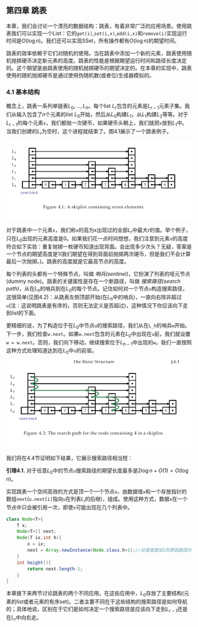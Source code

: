## 第四章 跳表
本章，我们会讨论一个漂亮的数据结构：跳表，有着非常广泛的应用场景。使用跳表我们可以实现一个List：它的`get(i)`,`set(i,x)`,`add(i,x)`和`remove(i)`实现运行时间是$O(\log n)$。我们还可以实现SSet，所有操作都有$O(\log n)$的期望时间。

跳表的效率依赖于它们对随机的使用。当在跳表中添加一个新的元素，跳表使用随机抛掷硬币决定新元素的高度。跳表的性能是根据期望运行时间和路径长度决定的。这个期望是由跳表使用的随机抛掷硬币的期望决定的。在本章的实现中，跳表使用的随机抛掷硬币是通过使用伪随机数(或者位)生成器模拟的。

### 4.1 基本结构
概念上，跳表一系列单链表$L_0,...,L_h$。每个list $L_r$包含的元素是$L_{r-1}$元素子集。我们从输入包含了$n$个元素的list $L_0$开始，然后从$L_0$构建$L_1$，从$L_1$构建$L_2$等等。对于$L_{r-1}$的每个元素`x`，我们都抛一次硬币，如果硬币头朝上，我们就把`x`放到$L_1$中。当我们创建的$L_r$为空时，这个进程就结束了。图4.1展示了一个跳表例子。

![figure4.1.png "包含了7个元素的跳表"](figure4.1.png "包含了7个元素的跳表")

对于跳表中一个元素`x`，我们称`x`的高为x出现过的全部$L_r$中最大$r$的值。举个例子，只在$L_0$出现的元素高度是0。如果我们花一点时间想想，我们注意到元素`x`的高度符合如下实验：重复抛掷一枚硬币知道出现背面。会出现多少次头？无疑，答案是一个节点的期望高度是1(我们期望在得到背面前抛掷两次硬币，但是我们不会计算最后一次抛掷。)。跳表的高度就是它最高节点的高度。

每个列表的头都有一个特殊节点，叫做 _哨兵(sentinel)_，它扮演了列表的哑元节点(dummy node)。跳表的关键属性是存在一个断路径，叫做 _搜索路径(search path)_，从在$L_h$的哨兵到在$L_0$的每个节点。记住如何对一个节点`u`构造搜索路径，这很简单(见图4.2)：从跳表左侧顶部开始(在$L_h$中的哨兵)，一直向右除非超过`u`(注：这说明跳表是有序的，否则无法定义是否超过)，这种情况下你应该向下走到list的下面。

更精细的说，为了构造位于在$L_0$中节点`u`的搜索路径，我们从在`L_h`的哨兵`w`开始。下一步，我们检查`w.next`。如果`w.next`包含的元素在$L_0$中出现在`u`前，我们就设置`w = w.next`。否则，我们向下移动，继续搜索位于$L_{h-1}$中出现的`w`。我们一直按照这种方式处理知道达到在$L_0$中`u`的前驱。

![figure4.2.png "跳表中包含4的节点搜索路径"](figure4.2.png "跳表中包含4的节点搜索路径")

我们将在4.4节证明如下结果，它展示搜索路径相当短：

__引理4.1.__ 对于任意$L_0$中的节点`u`搜索路径的期望长度最多是$2\log n +O(1) = O(\log n)$。

实现跳表一个空间高效的方式是顶一个一个节点`u`，由数据值`x`和一个存放指针的数组`next`(`u.next[i]`指向`u`在列表$L_i$的后继)，组成。使用这种方式，数据`x`在一个节点中只会被引用一次，即使`x`可能出现在几个列表中。
```Java
class Node<T>{
    T x;
    Node<T>[] next;
    Node(T ix,int h){
        x = ix;
        next = Array.newInstance(Node.class,h+1);//这里高度加1的原因是因为，跳表最底层的list的是从0开始的
    }
    int height(){
        return next.length-1;
    }
}
```
本章接下来两节讨论跳表的两个不同应用。在这些应用中，$L_0$存放了主要结构(元素的list或者元素的有序set)。二者主要不同在于这些结构的搜索路径是如何导航的；具体地说，区别在于它们是如何决定一个搜索路径是应该向下走到$L_{r-1}$还是在$L_r$中向右走。